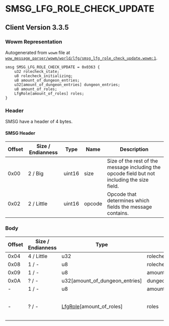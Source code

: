 # SMSG_LFG_ROLE_CHECK_UPDATE

## Client Version 3.3.5

### Wowm Representation

Autogenerated from `wowm` file at [`wow_message_parser/wowm/world/lfg/smsg_lfg_role_check_update.wowm:1`](https://github.com/gtker/wow_messages/tree/main/wow_message_parser/wowm/world/lfg/smsg_lfg_role_check_update.wowm#L1).
```rust,ignore
smsg SMSG_LFG_ROLE_CHECK_UPDATE = 0x0363 {
    u32 rolecheck_state;
    u8 rolecheck_initializing;
    u8 amount_of_dungeon_entries;
    u32[amount_of_dungeon_entries] dungeon_entries;
    u8 amount_of_roles;
    LfgRole[amount_of_roles] roles;
}
```
### Header

SMSG have a header of 4 bytes.

#### SMSG Header

| Offset | Size / Endianness | Type   | Name   | Description |
| ------ | ----------------- | ------ | ------ | ----------- |
| 0x00   | 2 / Big           | uint16 | size   | Size of the rest of the message including the opcode field but not including the size field.|
| 0x02   | 2 / Little        | uint16 | opcode | Opcode that determines which fields the message contains.|

### Body

| Offset | Size / Endianness | Type | Name | Description | Comment |
| ------ | ----------------- | ---- | ---- | ----------- | ------- |
| 0x04 | 4 / Little | u32 | rolecheck_state |  |  |
| 0x08 | 1 / - | u8 | rolecheck_initializing |  |  |
| 0x09 | 1 / - | u8 | amount_of_dungeon_entries |  |  |
| 0x0A | ? / - | u32[amount_of_dungeon_entries] | dungeon_entries |  |  |
| - | 1 / - | u8 | amount_of_roles |  |  |
| - | ? / - | [LfgRole](lfgrole.md)[amount_of_roles] | roles |  | azerothcore: Leader info MUST be sent first. |

